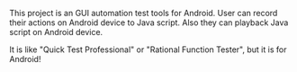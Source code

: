 This project is an GUI automation test tools for Android.
User can record their actions on Android device to Java script.
Also they can playback Java script on Android device.

It is like "Quick Test Professional" or "Rational Function Tester", but it is for Android!